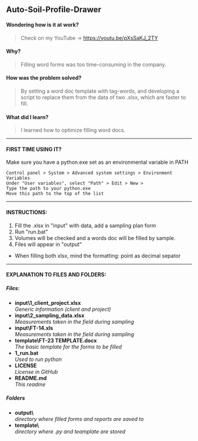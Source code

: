 ## Auto-Soil-Profile-Drawer
#### Wondering how is it at work?
> Check on my YouTube -> https://youtu.be/pXsSaKJ_2TY
#### Why?
> Filling word forms was too time-consuming in the company. 
#### How was the problem solved?
> By setting a word doc template with tag-words, and developing a script to replace them from the data of two .xlsx, which are faster to fill.
#### What did I learn?
> I learned how to optimize filling word docs.
---
#### FIRST TIME USING IT?
Make sure you have a python.exe set as an environmental variable in PATH
```
Control panel > System > Advanced system settings > Environment Variables
Under "User variables", select "Path" > Edit > New > 
Type the path to your python.exe
Move this path to the top of the list
```
---
#### INSTRUCTIONS:
1. Fill the .xlsx in "input\" with data, add a sampling plan form
2. Run "run.bat"
3. Volumes will be checked and a words doc will be filled by sample.
4. Files will appear in "output\"
- When filling both xlsx, mind the formatting: point as decimal sepator


---
#### EXPLANATION TO FILES AND FOLDERS:
##### Files:
- **input\1_client_project.xlsx**\
_Generic information (client and project)_
- **input\2_sampling_data.xlsx**\
_Measurements taken in the field during sampling_
- **input\FT-14.xls**\
_Measurements taken in the field during sampling_
- **template\FT-23 TEMPLATE.docx**\
_The basic template for the forms to be filled_
- **1_run.bat**\
_Used to run python_
- **LICENSE**\
_License in GitHub_
- **README.md**\
_This readme_
##### Folders
- **output\\**\
_directory where filled forms and reports are saved to_
- **template\\**\
_directory where .py and teamplate are stored_
